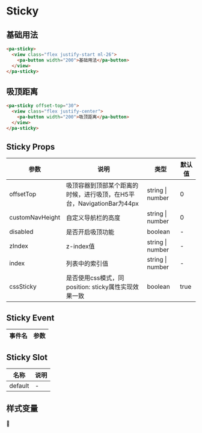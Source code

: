 # Sticky

<!--codes start-->

## 基础用法

```html [template]
<pa-sticky>
  <view class="flex justify-start ml-26">
    <pa-button width="200">基础用法</pa-button>
  </view>
</pa-sticky>
```

## 吸顶距离
  
```html [template]
<pa-sticky offset-top="30">
  <view class="flex justify-center">
    <pa-button width="200">吸顶距离</pa-button>
  </view>
</pa-sticky>
```

<!--codes end-->

## Sticky Props

<!--props start-->

| 参数 | 说明 | 类型 | 默认值 |
| --- | ----- | --- | --- |
| offsetTop | 吸顶容器到顶部某个距离的时候，进行吸顶，在H5平台，NavigationBar为44px | string \| number |  0 |
| customNavHeight | 自定义导航栏的高度 | string \| number |  0 |
| disabled | 是否开启吸顶功能 | boolean | - |
| zIndex | z-index值 | string \| number | - |
| index | 列表中的索引值 | string \| number | - |
| cssSticky | 是否使用css模式，同position: sticky属性实现效果一致 | boolean |  true |

<!--props end-->

## Sticky Event

<!--event start-->

| 事件名 | 参数 |
| --- | --- |


<!--event end-->

## Sticky Slot

<!--slot start-->

| 名称 | 说明 |
| --- | --- |
| default | - |

<!--slot end-->

## 样式变量

<!--cssVar start-->

:see_no_evil:

<!--cssVar end-->

